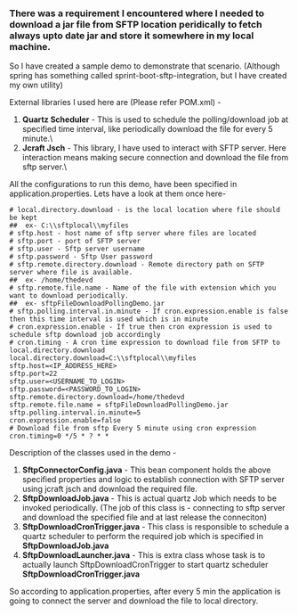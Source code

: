 ### There was a requirement I encountered where I needed to download a jar file from SFTP location peridically to fetch always upto date jar and store it somewhere in my local machine.
So I have created a sample demo to demonstrate that scenario. (Although spring has something called sprint-boot-sftp-integration, but I have created my own utility)

External libraries I used here are (Please refer POM.xml) -
1. **Quartz Scheduler** - This is used to schedule the polling/download job at specified time interval, like periodically download the file for every 5 minute.\
2. **Jcraft Jsch** - This library, I have used to interact with SFTP server. Here interaction means making secure connection and download the file from sftp server.\

All the configurations to run this demo, have been specified in application.properties. Lets have a look at them once here- 
```
# local.directory.download - is the local location where file should be kept
##	ex- C:\\sftplocal\\myfiles
# sftp.host - host name of sftp server where files are located
# sftp.port - port of SFTP server
# sftp.user - Sftp server username
# sftp.password - Sftp User password
# sftp.remote.directory.download - Remote directory path on SFTP server where file is available.
##	ex- /home/thedevd
# sftp.remote.file.name - Name of the file with extension which you want to download periodically.
##	ex- sftpFileDownloadPollingDemo.jar
# sftp.polling.interval.in.minute - If cron.expression.enable is false then this time interval is used which is in minute
# cron.expression.enable - If true then cron expression is used to schedule sftp download job accordingly
# cron.timing - A cron time expression to download file from SFTP to local.directory.download
local.directory.download=C:\\sftplocal\\myfiles
sftp.host=<IP_ADDRESS_HERE>
sftp.port=22
sftp.user=<USERNAME_TO_LOGIN>
sftp.password=<PASSWORD_TO_LOGIN>
sftp.remote.directory.download=/home/thedevd
sftp.remote.file.name = sftpFileDownloadPollingDemo.jar
sftp.polling.interval.in.minute=5
cron.expression.enable=false
# Download file from sftp Every 5 minute using cron expression
cron.timing=0 */5 * ? * *
```

Description of the classes used in the demo -
1. **SftpConnectorConfig.java** - This bean component holds the above specified properties and logic to establish connection with SFTP server using jcraft jsch and download the required file.
2. **SftpDownloadJob.java** - This is actual quartz Job which needs to be invoked periodically. (The job of this class is - connecting to sftp server and download the specified file and at last release the conneciton)
3. **SftpDownloadCronTrigger.java** - This class is responsible to schedule a quartz scheduler to perform the required job which is specified in **SftpDownloadJob.java**
4. **SftpDownloadLauncher.java** - This is extra class whose task is to actually launch SftpDownloadCronTrigger to start quartz scheduler **SftpDownloadCronTrigger.java** 

So according to application.properties, after every 5 min the application is going to connect the server and download the file to local directory.
